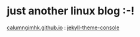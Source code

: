 # just another linux blog :-!

[calumngimhk.github.io](https://calumngimhk.github.io/) : [jekyll-theme-console](https://github.com/b2a3e8/jekyll-theme-console)
